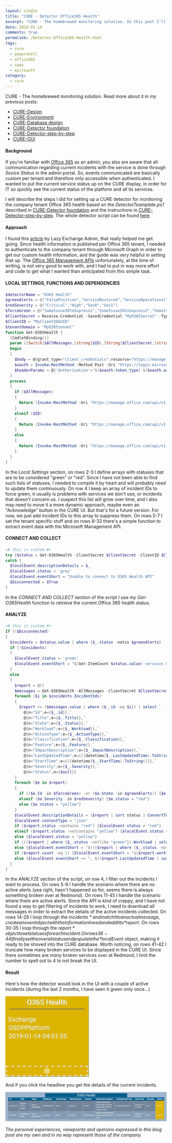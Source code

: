 ```yaml
---
layout: single
title: "CURE - Detector Office365 Health"
excerpt: "CURE - The homebrewed monitoring solution. In this post I'll describe the steps for setting up a detector monitoring our homebrewed Password Reminder solution."
date: 2019-01-14
comments: true
permalink: /Detector-Office365-Health.html
tags:
  - cure
  - powershell
  - office365
  - saas
  - microsoft
category:
  - cure
---
```

CURE - The homebrewed monitoring solution. Read more about it in my previous posts:
- [CURE-Design](/CURE-Design.html)
- [CURE-Environment](/CURE-Environment.html)
- [CURE-Database design](/CURE-Database-design.html)
- [CURE-Detector foundation](/CURE-Detector-foundation.html)
- [CURE-Detector-step-by-step](/CURE-Detector-step-by-step.html)
- [CURE-GUI](/CURE-GUI.html)

#### Background
If you're familiar with [Office 365](/Office365.html) as an admin, you also are aware that all communication regarding current incidents with the service is done through *Sevice Status* in the admin portal. So, events communicated are basically custom per tenant and therefore only accessible when authenticated. I wanted to put the current service status up on the CURE display, in order for IT so quickly see the current status of the platform and all its services.

I will describe the steps I did for setting up a CURE detector for monitoring the company tenant Office 365 health based on the *DetectorTeamplate.ps1* described in [CURE-Detector foundation](/CURE-Detector-foundation.html) and the instructions in [CURE-Detector-step-by-step](/CURE-Detector-step-by-step.html).
The whole detector script can be found [here](https://github.com/bofh-m3/CURE/blob/master/Detectors/O365Health.ps1)

#### Approach
I found this [article](https://www.lazyexchangeadmin.com/2018/10/shd365.html) by Lazy Exchange Admin, that really helped me get going. Since health information is published per Office 365 tenant, I needed to authenticate to the company tenant through Microsoft Graph in order to get our custom health information, and the guide was very helpful in setting that up.
The [Office 365 Management APIs](https://docs.microsoft.com/en-us/office/office-365-management-api/) unfortunately, at the time of writing, is not very good to work with, and I had to put in way more effort and code to get what I wanted than anticipated from this simple task.

#### LOCAL SETTINGS, FUNCTIONS AND DEPENDENCIES
```powershell
$detectorName = "O365 Health"
$greenAlerts = @("FalsePositive","ServiceRestored","ServiceOperational","Service restored","False positive","Service operational")
$redSeverity = @("Critical","High","Sev0","Sev1")
$forceGreen = @("SomeIssueIDtoSupress1","SomeIssueIDtoSupress2","SomeIssueIDtoSupress3")
$ClientSecret = Receive-Credential -SavedCredential "MyO365Secret" -Type ClearText
$ClientID = "MyClientIDGUID"
$tenantdomain = "MyO365tenant"
function Get-O365Health {
  [CmdletBinding()]
  param ([Switch]$AllMessages,[string]$ID),[String]$ClientSecret,[string]$ClientID,[string]$tenantdomain)
  begin
  {
    $body = @{grant_type="client_credentials";resource="https://manage.office.com";client_id=$ClientID;client_secret=$ClientSecret}
    $oauth = Invoke-RestMethod -Method Post -Uri "https://login.microsoftonline.com/$($tenantdomain)/oauth2/token?api-version=1.0" -Body $body
    $headerParams = @{'Authorization'="$($oauth.token_type) $($oauth.access_token)"}
  }
  process
  {
    if ($AllMessages)
    {
      Return (Invoke-RestMethod -Uri "https://manage.office.com/api/v1.0/$($tenantdomain)/ServiceComms/Messages" -Headers $headerParams -Method Get)
    }
    elseif ($ID)
    {
      Return (Invoke-RestMethod -Uri "https://manage.office.com/api/v1.0/$($tenantdomain)/ServiceComms/Messages?ID=$ID" -Headers $headerParams -Method Get)
    }
    else
    {
      Return (Invoke-RestMethod -Uri "https://manage.office.com/api/v1.0/$($tenantdomain)/ServiceComms/CurrentStatus" -Headers $headerParams -Method Get)
    }
  }
}
```
In the *Local Settings* section, on rows 2-3 I define arrays with statuses that are to be considered "green" or "red". Since I have not been able to find such lists of statuses, I needed to compile it by heart and will probably need to update them continuously. On row 4 I keep an array of incident IDs to force green, it usually is problems with services we don't use, or incidents that doesn't concern us. I suspect this list will grow over time, and I also may need to move it a more dynamic approach, maybe even an "Acknowledge" button in the CURE UI. But that's for a future version. For now, we just add incident IDs to this array to suppress them.
On rows 5-7 I set the tenant specific stuff and on rows 8-32 there's a simple function to extract event data with the Microsoft Management API.
  
#### CONNECT AND COLLECT
```powershell
<# this is custom #>
try {$status = Get-O365Health -ClientSecret $ClientSecret -ClientID $ClientID -tenantdomain $tenantdomain -EA stop -WA silentlycontinue}
catch {
  $localEvent.descriptionDetails = $_
  $localEvent.status = 'grey'
  $localEvent.eventShort = "Unable to connect to O365 Health API"
  $Disconnected = $True
} 
```
In the *CONNECT AND COLLECT* section of the script I use my *Get-O365Health* function to retrieve the current Office 365 health status. 

#### ANALYZE
```powershell
<# this is custom #>
If (!$Disconnected)
{
  $incidents = $status.value | where {$_.status -notin $greenAlerts}
  if (!$incidents)
  {
    $localEvent.status = 'green'
    $localEvent.eventShort = "$(Get-ItemCount $status.value) services OK"
  }
  else
  {
    $report = @()
    $messages = Get-O365Health -AllMessages -ClientSecret $ClientSecret -ClientID $ClientID -tenantdomain $tenantdomain
    foreach ($i in $incidents.IncidentIds)
    {
      $report += ($messages.value | where {$_.id -eq $i}) | select `
        @{n="Id";e={$_.id}},`
        @{n="Title";e={$_.Title}},`
        @{n="State";e={$_.Status}},`
        @{n="Workload";e={$_.Workload}},`
        @{n="ActionType";e={$_.ActionType}},`
        @{n="Classification";e={$_.Classification}},`
        @{n="Feature";e={$_.Feature}},`
        @{n="ImpactDescription";e={$_.ImpactDescription}},`
        @{n="LastUpdatedTime";e={([datetime]$_.LastUpdatedTime).ToString()}},`
        @{n="StartTime";e={([datetime]$_.StartTime).ToString()}},`
        @{n="Severity";e={$_.Severity}},`
        @{n="Status";e={$null}}
    }
    foreach ($e in $report)
    {
      if (($e.Id -in $forceGreen) -or ($e.State -in $greenAlerts)) {$e.status = "green"}
      elseif ($e.Severity -in $redSeverity) {$e.status = "red"}
      else {$e.status = "yellow"}
    }
    $localEvent.descriptionDetails = ($report | sort status | ConvertTo-Json)
    $localEvent.contentType = "json"
    if ($report.status -contains "red") {$localEvent.status = "red"}
    elseif ($report.status -notcontains "yellow") {$localEvent.status = "green"}
    else {$localEvent.status = "yellow"}
    if ((($report | where {$_.status -notlike "green"}).Workload | select -Unique).count -le 4) {$localEvent.eventShort = "$((($report | where {$_.status -notlike "green"}).Workload | select -Unique) -join ', ')"}
    else {$localEvent.eventShort = "$((($report | where {$_.status -notlike "green"}).Workload | select -Unique).count) Workloads with issues"}
    if ($report.count -eq 1) {$localEvent.eventShort = "$($report.workload), $($report.LastUpdatedTime)"}
    else {$localEvent.eventShort += ", $(($report.LastUpdatedTime | sort -descending)[0])"}
  }
}
```
In the *ANALYZE* section of the script, on row 4, I filter out the incidents I want to process. On rows 5-9 I handle the scenario where there are no active alerts (yea right, hasn't happened so for, seems there is always something broken over at Redmond). 
On rows 11-45 I handle the scenario where there are active alerts. Since the API is kind of crappy, and I have not found a way to get filtering of incidents to work, I need to download *all* messages in order to extract the details of the active incidents collected. On rows 14-29 I loop through the *$incidents* and match it to an actual message, create an event object with the information I need and add it to *$report*.
On rows 30-35 I loop through the *$report* object to set statuses for each incident. On rows 36-44 I finally set the over all status and populate the *$localEvent* object, making it ready to be shoved into the CURE database.
Worth noticing, on rows 41-42 I truncate how many broken services to be displayed in the CURE UI. Since there sometimes are *many* broken services over at Redmond, I limit the number to spell out to 4 to not break the UI.

#### Result
Here's how the detector would look in the UI with a couple of active incidents (during the last 2 months, I have seen it green only once...)

![Detector o365health overview](/assets/images/detector-o365-health-overview.png)

And if you click the headline you get the details of the current incidents.

![Detector o365health details](/assets/images/detector-o365-health-details.png)


*The personal experiences, viewpoints and opinions expressed in this blog post are my own and in no way represent those of the company.*





